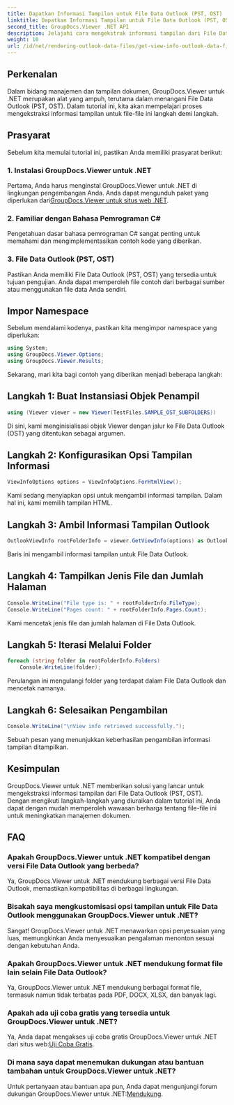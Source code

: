 ```yaml
---
title: Dapatkan Informasi Tampilan untuk File Data Outlook (PST, OST)
linktitle: Dapatkan Informasi Tampilan untuk File Data Outlook (PST, OST)
second_title: GroupDocs.Viewer .NET API
description: Jelajahi cara mengekstrak informasi tampilan dari File Data Outlook (PST, OST) menggunakan GroupDocs.Viewer untuk .NET. Tingkatkan kemampuan manajemen dokumen Anda dengan mudah.
weight: 10
url: /id/net/rendering-outlook-data-files/get-view-info-outlook-data-file/
---
```

## Perkenalan
Dalam bidang manajemen dan tampilan dokumen, GroupDocs.Viewer untuk .NET merupakan alat yang ampuh, terutama dalam menangani File Data Outlook (PST, OST). Dalam tutorial ini, kita akan mempelajari proses mengekstraksi informasi tampilan untuk file-file ini langkah demi langkah.
## Prasyarat
Sebelum kita memulai tutorial ini, pastikan Anda memiliki prasyarat berikut:
### 1. Instalasi GroupDocs.Viewer untuk .NET
 Pertama, Anda harus menginstal GroupDocs.Viewer untuk .NET di lingkungan pengembangan Anda. Anda dapat mengunduh paket yang diperlukan dari[GroupDocs.Viewer untuk situs web .NET](https://releases.groupdocs.com/viewer/net/).
### 2. Familiar dengan Bahasa Pemrograman C#
Pengetahuan dasar bahasa pemrograman C# sangat penting untuk memahami dan mengimplementasikan contoh kode yang diberikan.
### 3. File Data Outlook (PST, OST)
Pastikan Anda memiliki File Data Outlook (PST, OST) yang tersedia untuk tujuan pengujian. Anda dapat memperoleh file contoh dari berbagai sumber atau menggunakan file data Anda sendiri.

## Impor Namespace
Sebelum mendalami kodenya, pastikan kita mengimpor namespace yang diperlukan:
```csharp
using System;
using GroupDocs.Viewer.Options;
using GroupDocs.Viewer.Results;
```

Sekarang, mari kita bagi contoh yang diberikan menjadi beberapa langkah:
## Langkah 1: Buat Instansiasi Objek Penampil
```csharp
using (Viewer viewer = new Viewer(TestFiles.SAMPLE_OST_SUBFOLDERS))
```
Di sini, kami menginisialisasi objek Viewer dengan jalur ke File Data Outlook (OST) yang ditentukan sebagai argumen.
## Langkah 2: Konfigurasikan Opsi Tampilan Informasi
```csharp
ViewInfoOptions options = ViewInfoOptions.ForHtmlView();
```
Kami sedang menyiapkan opsi untuk mengambil informasi tampilan. Dalam hal ini, kami memilih tampilan HTML.
## Langkah 3: Ambil Informasi Tampilan Outlook
```csharp
OutlookViewInfo rootFolderInfo = viewer.GetViewInfo(options) as OutlookViewInfo;
```
Baris ini mengambil informasi tampilan untuk File Data Outlook.
## Langkah 4: Tampilkan Jenis File dan Jumlah Halaman
```csharp
Console.WriteLine("File type is: " + rootFolderInfo.FileType);
Console.WriteLine("Pages count: " + rootFolderInfo.Pages.Count);
```
Kami mencetak jenis file dan jumlah halaman di File Data Outlook.
## Langkah 5: Iterasi Melalui Folder
```csharp
foreach (string folder in rootFolderInfo.Folders)
    Console.WriteLine(folder);
```
Perulangan ini mengulangi folder yang terdapat dalam File Data Outlook dan mencetak namanya.
## Langkah 6: Selesaikan Pengambilan
```csharp
Console.WriteLine("\nView info retrieved successfully.");
```
Sebuah pesan yang menunjukkan keberhasilan pengambilan informasi tampilan ditampilkan.

## Kesimpulan
GroupDocs.Viewer untuk .NET memberikan solusi yang lancar untuk mengekstraksi informasi tampilan dari File Data Outlook (PST, OST). Dengan mengikuti langkah-langkah yang diuraikan dalam tutorial ini, Anda dapat dengan mudah memperoleh wawasan berharga tentang file-file ini untuk meningkatkan manajemen dokumen.
## FAQ
### Apakah GroupDocs.Viewer untuk .NET kompatibel dengan versi File Data Outlook yang berbeda?
Ya, GroupDocs.Viewer untuk .NET mendukung berbagai versi File Data Outlook, memastikan kompatibilitas di berbagai lingkungan.
### Bisakah saya mengkustomisasi opsi tampilan untuk File Data Outlook menggunakan GroupDocs.Viewer untuk .NET?
Sangat! GroupDocs.Viewer untuk .NET menawarkan opsi penyesuaian yang luas, memungkinkan Anda menyesuaikan pengalaman menonton sesuai dengan kebutuhan Anda.
### Apakah GroupDocs.Viewer untuk .NET mendukung format file lain selain File Data Outlook?
Ya, GroupDocs.Viewer untuk .NET mendukung berbagai format file, termasuk namun tidak terbatas pada PDF, DOCX, XLSX, dan banyak lagi.
### Apakah ada uji coba gratis yang tersedia untuk GroupDocs.Viewer untuk .NET?
 Ya, Anda dapat mengakses uji coba gratis GroupDocs.Viewer untuk .NET dari situs web:[Uji Coba Gratis](https://releases.groupdocs.com/).
### Di mana saya dapat menemukan dukungan atau bantuan tambahan untuk GroupDocs.Viewer untuk .NET?
 Untuk pertanyaan atau bantuan apa pun, Anda dapat mengunjungi forum dukungan GroupDocs.Viewer untuk .NET:[Mendukung](https://forum.groupdocs.com/c/viewer/9).